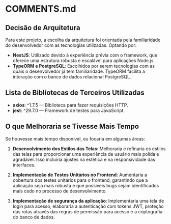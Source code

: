 # COMMENTS.md

## Decisão de Arquitetura

Para este projeto, a escolha da arquitetura foi orientada pela familiaridade do desenvolvedor com as tecnologias utilizadas. Optando por:

- **NestJS**: Utilizado devido à experiência prévia com o framework, que oferece uma estrutura robusta e escalável para aplicações Node.js.
- **TypeORM e PostgreSQL**: Escolhidos por serem tecnologias com as quais o desenvolvedor já tem familiaridade. TypeORM facilita a interação com o banco de dados relacional PostgreSQL.

## Lista de Bibliotecas de Terceiros Utilizadas
- **axios**: ^1.7.5 — Biblioteca para fazer requisições HTTP.
- **jest**: ^29.7.0 — Framework de testes para JavaScript.

## O que Melhoraria se Tivesse Mais Tempo

Se houvesse mais tempo disponível, eu focaria em algumas áreas:

1. **Desenvolvimento dos Estilos das Telas**: Melhoraria e refinaria os estilos das telas para proporcionar uma experiência de usuário mais polida e agradável. Isso incluiria ajustes na estética e na responsividade das interfaces.

2. **Implementação de Testes Unitários no Frontend**: Aumentaria a cobertura dos testes unitários para o frontend, garantindo que a aplicação seja mais robusta e que possíveis bugs sejam identificados mais cedo no processo de desenvolvimento.

3. **Implementação de segurança da aplicação**: Implementaria uma tela de login para acesso, elaboraria a autenticação com tokens JWT, proteção das rotas através das regras de permissão para acesso e a criptografia do banco de dados.

